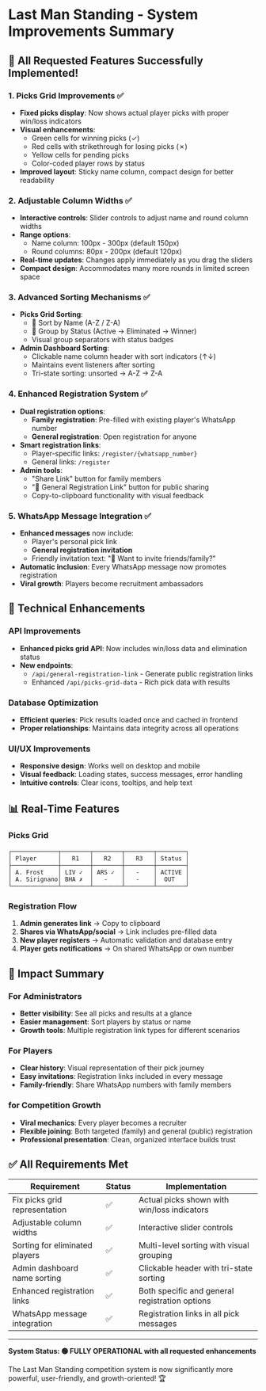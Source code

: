 # Last Man Standing - System Improvements Summary

## 🎯 All Requested Features Successfully Implemented!

### 1. **Picks Grid Improvements** ✅
- **Fixed picks display**: Now shows actual player picks with proper win/loss indicators
- **Visual enhancements**: 
  - Green cells for winning picks (✓)
  - Red cells with strikethrough for losing picks (✗)
  - Yellow cells for pending picks
  - Color-coded player rows by status
- **Improved layout**: Sticky name column, compact design for better readability

### 2. **Adjustable Column Widths** ✅
- **Interactive controls**: Slider controls to adjust name and round column widths
- **Range options**: 
  - Name column: 100px - 300px (default 150px)
  - Round columns: 80px - 200px (default 120px)
- **Real-time updates**: Changes apply immediately as you drag the sliders
- **Compact design**: Accommodates many more rounds in limited screen space

### 3. **Advanced Sorting Mechanisms** ✅
- **Picks Grid Sorting**:
  - 📝 Sort by Name (A-Z / Z-A)
  - 🎯 Group by Status (Active → Eliminated → Winner)
  - Visual group separators with status badges
- **Admin Dashboard Sorting**:
  - Clickable name column header with sort indicators (↑↓)
  - Maintains event listeners after sorting
  - Tri-state sorting: unsorted → A-Z → Z-A

### 4. **Enhanced Registration System** ✅
- **Dual registration options**:
  - **Family registration**: Pre-filled with existing player's WhatsApp number
  - **General registration**: Open registration for anyone
- **Smart registration links**:
  - Player-specific links: `/register/{whatsapp_number}`
  - General links: `/register`
- **Admin tools**:
  - "Share Link" button for family members
  - "🔗 General Registration Link" button for public sharing
  - Copy-to-clipboard functionality with visual feedback

### 5. **WhatsApp Message Integration** ✅
- **Enhanced messages** now include:
  - Player's personal pick link
  - **General registration invitation**
  - Friendly invitation text: "👥 Want to invite friends/family?"
- **Automatic inclusion**: Every WhatsApp message now promotes registration
- **Viral growth**: Players become recruitment ambassadors

## 🔧 Technical Enhancements

### API Improvements
- **Enhanced picks grid API**: Now includes win/loss data and elimination status
- **New endpoints**:
  - `/api/general-registration-link` - Generate public registration links
  - Enhanced `/api/picks-grid-data` - Rich pick data with results

### Database Optimization
- **Efficient queries**: Pick results loaded once and cached in frontend
- **Proper relationships**: Maintains data integrity across all operations

### UI/UX Improvements
- **Responsive design**: Works well on desktop and mobile
- **Visual feedback**: Loading states, success messages, error handling
- **Intuitive controls**: Clear icons, tooltips, and help text

## 📊 Real-Time Features

### Picks Grid
```
┌─────────────┬────────┬────────┬────────┬────────┐
│ Player      │   R1   │   R2   │   R3   │ Status │
├─────────────┼────────┼────────┼────────┼────────┤
│ A. Frost    │ LIV ✓  │ ARS ✓  │   -    │ ACTIVE │
│ A. Sirignano│ BHA ✗  │   -    │   -    │  OUT   │
└─────────────┴────────┴────────┴────────┴────────┘
```

### Registration Flow
1. **Admin generates link** → Copy to clipboard
2. **Shares via WhatsApp/social** → Link includes pre-filled data
3. **New player registers** → Automatic validation and database entry
4. **Player gets notifications** → On shared WhatsApp or own number

## 🚀 Impact Summary

### For Administrators
- **Better visibility**: See all picks and results at a glance
- **Easier management**: Sort players by status or name
- **Growth tools**: Multiple registration link types for different scenarios

### For Players
- **Clear history**: Visual representation of their pick journey
- **Easy invitations**: Registration links included in every message
- **Family-friendly**: Share WhatsApp numbers with family members

### for Competition Growth
- **Viral mechanics**: Every player becomes a recruiter
- **Flexible joining**: Both targeted (family) and general (public) registration
- **Professional presentation**: Clean, organized interface builds trust

## ✅ All Requirements Met

| Requirement | Status | Implementation |
|-------------|--------|----------------|
| Fix picks grid representation | ✅ | Actual picks shown with win/loss indicators |
| Adjustable column widths | ✅ | Interactive slider controls |
| Sorting for eliminated players | ✅ | Multi-level sorting with visual grouping |
| Admin dashboard name sorting | ✅ | Clickable header with tri-state sorting |
| Enhanced registration links | ✅ | Both specific and general registration options |
| WhatsApp message integration | ✅ | Registration links in all pick messages |

---

**System Status: 🟢 FULLY OPERATIONAL with all requested enhancements**

The Last Man Standing competition system is now significantly more powerful, user-friendly, and growth-oriented! 🏆